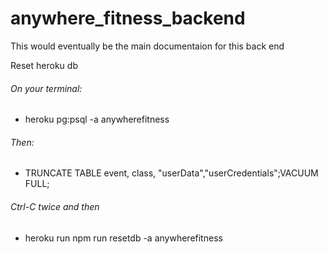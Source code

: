 # anywhere_fitness_backend


This would eventually be the main documentaion for this back end


Reset heroku db 


###### On your terminal:
 - heroku pg:psql -a anywherefitness 
###### Then:
 - TRUNCATE TABLE event, class, "userData","userCredentials";VACUUM FULL;
###### Ctrl-C twice and then 
 - heroku run npm run resetdb -a anywherefitness